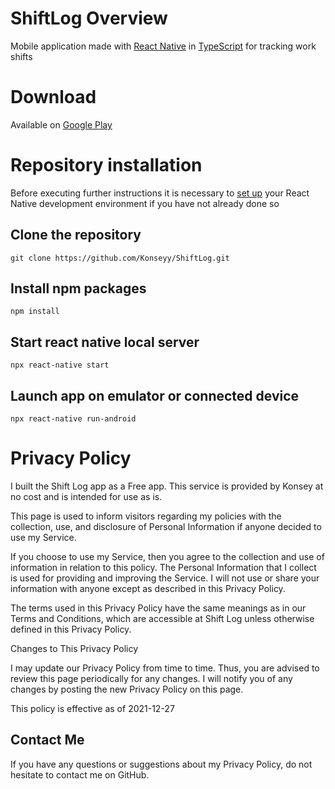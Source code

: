 # ShiftLog Overview
Mobile application made with [React Native](https://reactnative.dev/) in [TypeScript](https://www.typescriptlang.org/) for tracking work shifts
# Download
Available on [Google Play](https://play.google.com/store/apps/details?id=com.shiftlog)
# Repository installation
Before executing further instructions it is necessary to [set up](https://reactnative.dev/docs/environment-setup) your React Native development environment if you have not already done so
## Clone the repository
```git clone https://github.com/Konseyy/ShiftLog.git```
## Install npm packages
```npm install```
## Start react native local server
```npx react-native start```
## Launch app on emulator or connected device
```npx react-native run-android```
# Privacy Policy

I built the Shift Log app as a Free app. This service is provided by Konsey at no cost and is intended for use as is.

This page is used to inform visitors regarding my policies with the collection, use, and disclosure of Personal Information if anyone decided to use my Service.

If you choose to use my Service, then you agree to the collection and use of information in relation to this policy. The Personal Information that I collect is used for providing and improving the Service. I will not use or share your information with anyone except as described in this Privacy Policy.

The terms used in this Privacy Policy have the same meanings as in our Terms and Conditions, which are accessible at Shift Log unless otherwise defined in this Privacy Policy.

Changes to This Privacy Policy

I may update our Privacy Policy from time to time. Thus, you are advised to review this page periodically for any changes. I will notify you of any changes by posting the new Privacy Policy on this page.

This policy is effective as of 2021-12-27

## Contact Me

If you have any questions or suggestions about my Privacy Policy, do not hesitate to contact me on GitHub.
